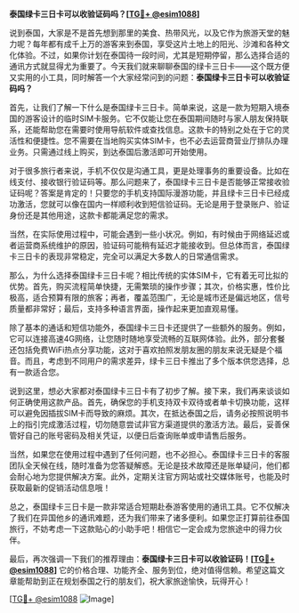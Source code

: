 **泰国绿卡三日卡可以收验证码吗？[[TG💪+ @esim1088](https://t.me/s/esim1088)]**

说到泰国，大家是不是首先想到那里的美食、热带风光，以及它作为旅游天堂的魅力呢？每年都有成千上万的游客来到泰国，享受这片土地上的阳光、沙滩和各种文化体验。不过，如果你计划在泰国待一段时间，尤其是短期停留，那么选择合适的通讯方式就显得尤为重要了。今天我们就来聊聊泰国的绿卡三日卡——这个既方便又实用的小工具，同时解答一个大家经常问到的问题：**泰国绿卡三日卡可以收验证码吗？**

首先，让我们了解一下什么是泰国绿卡三日卡。简单来说，这是一款为短期入境泰国的游客设计的临时SIM卡服务。它不仅能让您在泰国期间随时与家人朋友保持联系，还能帮助您在需要时使用导航软件或查找信息。这款卡的特别之处在于它的灵活性和便捷性。您不需要在当地购买实体SIM卡，也不必去运营商营业厅排队办理业务。只需通过线上购买，到达泰国后激活即可开始使用。

对于很多旅行者来说，手机不仅仅是沟通工具，更是处理事务的重要设备。比如在线支付、接收银行验证码等。那么问题来了，泰国绿卡三日卡是否能够正常接收验证码呢？答案是肯定的！只要您的手机支持国际漫游功能，并且绿卡三日卡已经成功激活，您就可以像在国内一样顺利收到短信验证码。无论是用于登录账户、验证身份还是其他用途，这款卡都能满足您的需求。

当然，在实际使用过程中，可能会遇到一些小状况。例如，有时候由于网络延迟或者运营商系统维护的原因，验证码可能稍有延迟才能接收到。但总体而言，泰国绿卡三日卡的表现非常稳定，完全可以满足大多数人的日常通信需求。

那么，为什么选择泰国绿卡三日卡呢？相比传统的实体SIM卡，它有着无可比拟的优势。首先，购买流程简单快捷，无需繁琐的操作步骤；其次，价格实惠，性价比极高，适合预算有限的旅客；再者，覆盖范围广，无论是城市还是偏远地区，信号质量都非常好；最后，支持多种语言界面，操作起来更加直观易懂。

除了基本的通话和短信功能外，泰国绿卡三日卡还提供了一些额外的服务。例如，它可以连接高速4G网络，让您随时随地享受流畅的互联网体验。此外，部分套餐还包括免费WiFi热点分享功能，这对于喜欢拍照发朋友圈的朋友来说无疑是个福音。而且，考虑到不同用户的需求差异，绿卡三日卡推出了多个版本供您选择，总有一款适合您。

说到这里，想必大家都对泰国绿卡三日卡有了初步了解。接下来，我们再来谈谈如何正确使用这款产品。首先，确保您的手机支持双卡双待或者单卡切换功能，这样可以避免因插拔SIM卡而导致的麻烦。其次，在抵达泰国之后，请务必按照说明书上的指引完成激活过程，切勿随意尝试非官方渠道提供的激活方法。最后，妥善保管好自己的账号密码及相关凭证，以便日后查询账单或申请售后服务。

当然，如果您在使用过程中遇到了任何问题，也不必担心。泰国绿卡三日卡的客服团队全天候在线，随时准备为您答疑解惑。无论是技术故障还是账单疑问，他们都会耐心地为您提供解决方案。此外，定期关注官方网站或社交媒体账号，也能及时获取最新的促销活动信息哦！

总之，泰国绿卡三日卡是一款非常适合短期赴泰游客使用的通讯工具。它不仅解决了我们在异国他乡的通讯难题，还为我们带来了诸多便利。如果您正打算前往泰国旅行，不妨考虑一下这款贴心的小助手吧！相信它一定会成为您旅途中的得力伙伴。

最后，再次强调一下我们的推荐理由：**泰国绿卡三日卡可以收验证码！[[TG💪+ @esim1088](https://t.me/s/esim1088)]** 它的价格合理、功能齐全、服务到位，绝对值得信赖。希望这篇文章能帮助到正在规划泰国之行的朋友们，祝大家旅途愉快，玩得开心！

[[TG💪+ @esim1088](https://t.me/s/esim1088) ![Image](https://i.postimg.cc/4NQfJmqS/Snipaste-2025-05-13-00-14-12.png)]